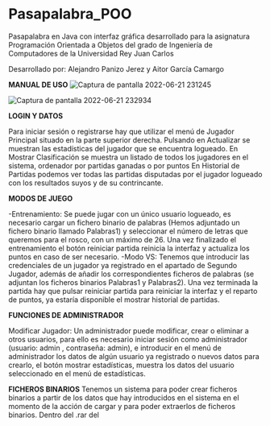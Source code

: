 # Pasapalabra_POO
Pasapalabra en Java con interfaz gráfica desarrollado para la asignatura Programación Orientada a Objetos del grado de Ingeniería de Computadores de la Universidad Rey Juan Carlos

Desarrollado por: Alejandro Panizo Jerez y Aitor García Camargo


****MANUAL DE USO****
![Captura de pantalla 2022-06-21 231245](https://user-images.githubusercontent.com/98469786/174898434-18fdc63a-bde4-4c3e-b0b7-0a1a9260ea30.png)

![Captura de pantalla 2022-06-21 232934](https://user-images.githubusercontent.com/98469786/174900537-9e361982-b3ee-432c-89dc-f6c893a3aeb6.png)

**LOGIN Y DATOS**

Para iniciar sesión o registrarse hay que utilizar el menú de Jugador Principal situado en la parte superior derecha. 
Pulsando en Actualizar se muestran las estadísticas del jugador que se encuentra logueado.
En Mostrar Clasificación se muestra un listado de todos los jugadores en el sistema, ordenador por partidas ganadas o por puntos
En Historial de Partidas podemos ver todas las partidas disputadas por el jugador logueado con los resultados suyos y de su contrincante.

**MODOS DE JUEGO**

-Entrenamiento: Se puede jugar con un único usuario logueado, es necesario cargar un fichero binario de palabras (Hemos adjuntado un fichero binario llamado Palabras1) y seleccionar el número de letras que queremos para el rosco, con un máximo de 26. Una vez finalizado el entrenamiento el botón reiniciar partida reinicia la interfaz y actualiza los puntos en caso de ser necesario.
-Modo VS: Tenemos que introducir las credenciales de un jugador ya registrado en el apartado de Segundo Jugador, además de añadir los correspondientes ficheros de palabras (se adjuntan los ficheros binarios Palabras1 y Palabras2). Una vez terminada la partida hay que pulsar reiniciar partida para reiniciar la interfaz y el reparto de puntos, ya estaría disponible el mostrar historial de partidas.


**FUNCIONES DE ADMINISTRADOR**

Modificar Jugador: Un administrador puede modificar, crear o eliminar a otros usuarios, para ello es necesario iniciar sesión como administrador (usuario: admin , contraseña: admin), e introducir en el menú de administrador los datos de algún usuario ya registrado o nuevos datos para crearlo, el botón mostrar estadísticas, muestra los datos del usuario seleccionado en el menú de estadísticas.

**FICHEROS BINARIOS**
Tenemos un sistema para poder crear ficheros binarios a partir de los datos que hay introducidos en el sistema en el momento de la acción de cargar y para poder extraerlos de ficheros binarios. Dentro del .rar del 

